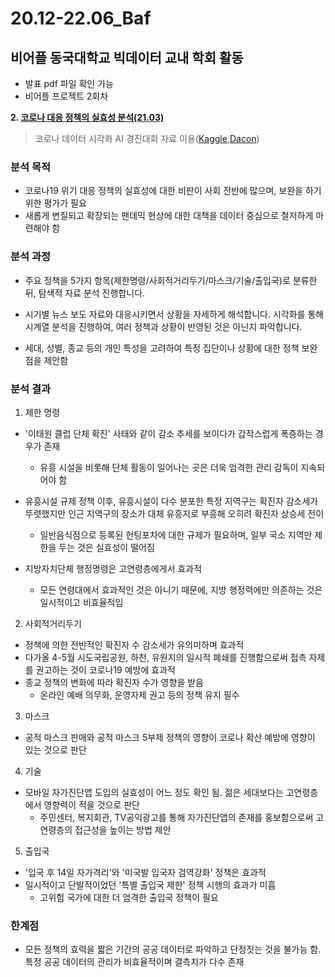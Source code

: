 # 20.12-22.06_Baf
## 비어플 동국대학교 빅데이터 교내 학회 활동
- 발표 pdf 파일 확인 가능
- 비어플 프로젝트 2회차

**2. [코로나 대응 정책의 실효성 분석(21.03)](https://github.com/JeongMinbbbb/20.12-22.06_Baf/tree/main/21.03_Analysis_Of_The_Effectiveness_Of_COVID19)**
>코로나 데이터 시각화 AI 경진대회 자료 이용([Kaggle](https://www.kaggle.com/datasets/kimjihoo/coronavirusdataset),[Dacon](https://dacon.io/competitions/official/235590/overview/description))

### 분석 목적
- 코로나19 위기 대응 정책의 실효성에 대한 비판이 사회 전반에 많으며, 보완을 하기 위한 평가가 필요
- 새롭게 변질되고 확장되는 팬데믹 현상에 대한 대책을 데이터 중심으로 철저하게 마련해야 함

### 분석 과정

- 주요 정책을 5가지 항목(제한명령/사회적거리두기/마스크/기술/출입국)로 분류한 뒤, 탐색적 자료 분석 진행합니다.
 
- 시기별 뉴스 보도 자료와 대응시키면서 상황을 자세하게 해석합니다. 시각화를 통해 시계열 분석을 진행하여, 여러 정책과 상황이 반영된 것은 아닌지 파악합니다.

- 세대, 성별, 종교 등의 개인 특성을 고려하여 특정 집단이나 상황에 대한 정책 보완점을 제안함

### 분석 결과
 1. 제한 명령
  - '이태원 클럽 단체 확진' 사태와 같이 감소 추세를 보이다가 갑작스럽게 폭증하는 경우가 존재
    - 유흥 시설을 비롯해 단체 활동이 일어나는 곳은 더욱 엄격한 관리 감독이 지속되어야 함
  
  - 유흥시설 규제 정책 이후, 유흥시설이 다수 분포한 특정 지역구는 확진자 감소세가 뚜렷했지만 인근 지역구의 장소가 대체 유흥지로 부흥해   오히려 확진자 상승세 전이
    - 일반음식점으로 등록된 헌팅포차에 대한 규제가 필요하며, 일부 국소 지역만 제한을 두는 것은 실효성이 떨어짐
  
  - 지방자치단체 행정명령은 고연령층에게서 효과적
    - 모든 연령대에서 효과적인 것은 아니기 때문에, 지방 행정력에만 의존하는 것은 일시적이고 비효율적임
 
 2. 사회적거리두기
  - 정책에 의한 전반적인 확진자 수 감소세가 유의미하며 효과적
  - 다가올 4-5월 시도국립공원, 하천, 유원지의 일시적 폐쇄를 진행함으로써 접촉 자제를 권고하는 것이 코로나19 예방에 효과적
  - 종교 정책의 변화에 따라 확진자 수가 영향을 받음
    - 온라인 예배 의무화, 운영자제 권고 등의 정책 유지 필수
 
 3. 마스크
  - 공적 마스크 판매와 공적 마스크 5부제 정책의 영향이 코로나 확산 예방에 영향이 있는 것으로 판단
    
 4. 기술
  - 모바일 자가진단앱 도입의 실효성이 어느 정도 확인 됨. 젊은 세대보다는 고연령층에서 영향력이 적을 것으로 판단
    - 주민센터, 복지회관, TV공익광고를 통해 자가진단앱의 존재를 홍보함으로써 고연령층의 접근성을 높이는 방법 제안 
 
 5. 출입국
  - '입국 후 14일 자가격리'와 '미국발 입국자 검역강화' 정책은 효과적
  - 일시적이고 단발적이었던 '특별 출입국 제한' 정책 시행의 효과가 미흡
    - 고위험 국가에 대한 더 엄격한 출입국 정책이 필요

### 한계점
 - 모든 정책의 효력을 짧은 기간의 공공 데이터로 파악하고 단정짓는 것을 불가능 함. 특정 공공 데이터의 관리가 비효율적이며 결측치가 다수 존재
